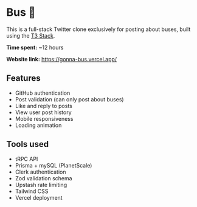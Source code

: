 # Bus 🚌

This is a full-stack Twitter clone exclusively for posting about buses, built using the [T3 Stack](https://create.t3.gg/).

**Time spent:** ~12 hours

**Website link:** https://gonna-bus.vercel.app/

## Features

- GitHub authentication
- Post validation (can only post about buses)
- Like and reply to posts
- View user post history
- Mobile responsiveness
- Loading animation

## Tools used

- tRPC API
- Prisma + mySQL (PlanetScale)
- Clerk authentication
- Zod validation schema
- Upstash rate limiting
- Tailwind CSS
- Vercel deployment
